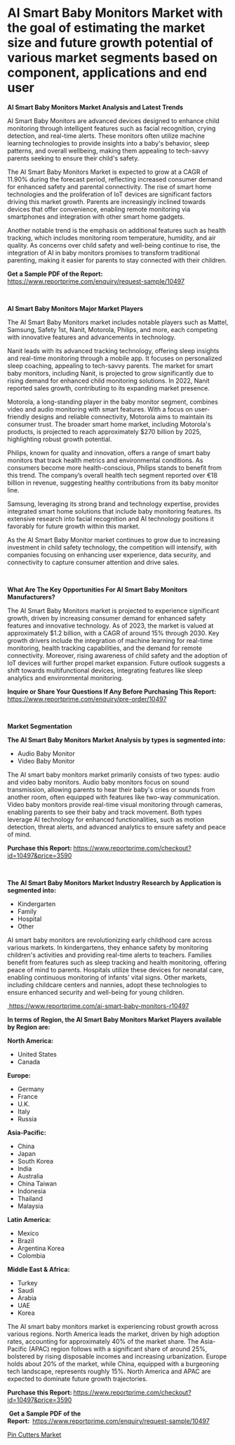 <p><h1>AI Smart Baby Monitors Market with the goal of estimating the market size and future growth potential of various market segments based on component, applications and end user</h1></p><p><strong>AI Smart Baby Monitors Market Analysis and Latest Trends</strong></p>
<p><p>AI Smart Baby Monitors are advanced devices designed to enhance child monitoring through intelligent features such as facial recognition, crying detection, and real-time alerts. These monitors often utilize machine learning technologies to provide insights into a baby's behavior, sleep patterns, and overall wellbeing, making them appealing to tech-savvy parents seeking to ensure their child's safety.</p><p>The AI Smart Baby Monitors Market is expected to grow at a CAGR of 11.90% during the forecast period, reflecting increased consumer demand for enhanced safety and parental connectivity. The rise of smart home technologies and the proliferation of IoT devices are significant factors driving this market growth. Parents are increasingly inclined towards devices that offer convenience, enabling remote monitoring via smartphones and integration with other smart home gadgets.</p><p>Another notable trend is the emphasis on additional features such as health tracking, which includes monitoring room temperature, humidity, and air quality. As concerns over child safety and well-being continue to rise, the integration of AI in baby monitors promises to transform traditional parenting, making it easier for parents to stay connected with their children.</p></p>
<p><strong>Get a Sample PDF of the Report:&nbsp;</strong> <a href="https://www.reportprime.com/enquiry/request-sample/10497?utm_campaign=2721&utm_medium=2&utm_source=Github&utm_content=ia&utm_term=20032025&utm_id=ai-smart-baby-monitors">https://www.reportprime.com/enquiry/request-sample/10497</a></p>
<p>&nbsp;</p>
<p><strong>AI Smart Baby Monitors Major Market Players</strong></p>
<p><p>The AI Smart Baby Monitors market includes notable players such as Mattel, Samsung, Safety 1st, Nanit, Motorola, Philips, and more, each competing with innovative features and advancements in technology.</p><p>Nanit leads with its advanced tracking technology, offering sleep insights and real-time monitoring through a mobile app. It focuses on personalized sleep coaching, appealing to tech-savvy parents. The market for smart baby monitors, including Nanit, is projected to grow significantly due to rising demand for enhanced child monitoring solutions. In 2022, Nanit reported sales growth, contributing to its expanding market presence.</p><p>Motorola, a long-standing player in the baby monitor segment, combines video and audio monitoring with smart features. With a focus on user-friendly designs and reliable connectivity, Motorola aims to maintain its consumer trust. The broader smart home market, including Motorola's products, is projected to reach approximately $270 billion by 2025, highlighting robust growth potential.</p><p>Philips, known for quality and innovation, offers a range of smart baby monitors that track health metrics and environmental conditions. As consumers become more health-conscious, Philips stands to benefit from this trend. The company’s overall health tech segment reported over €18 billion in revenue, suggesting healthy contributions from its baby monitor line.</p><p>Samsung, leveraging its strong brand and technology expertise, provides integrated smart home solutions that include baby monitoring features. Its extensive research into facial recognition and AI technology positions it favorably for future growth within this market.</p><p>As the AI Smart Baby Monitor market continues to grow due to increasing investment in child safety technology, the competition will intensify, with companies focusing on enhancing user experience, data security, and connectivity to capture consumer attention and drive sales.</p></p>
<p>&nbsp;</p>
<p><strong>What Are The Key Opportunities For AI Smart Baby Monitors Manufacturers?</strong></p>
<p><p>The AI Smart Baby Monitors market is projected to experience significant growth, driven by increasing consumer demand for enhanced safety features and innovative technology. As of 2023, the market is valued at approximately $1.2 billion, with a CAGR of around 15% through 2030. Key growth drivers include the integration of machine learning for real-time monitoring, health tracking capabilities, and the demand for remote connectivity. Moreover, rising awareness of child safety and the adoption of IoT devices will further propel market expansion. Future outlook suggests a shift towards multifunctional devices, integrating features like sleep analytics and environmental monitoring.</p></p>
<p><strong>Inquire or Share Your Questions If Any Before Purchasing This Report:</strong> <a href="https://www.reportprime.com/enquiry/pre-order/10497?utm_campaign=2721&utm_medium=2&utm_source=Github&utm_content=ia&utm_term=20032025&utm_id=ai-smart-baby-monitors">https://www.reportprime.com/enquiry/pre-order/10497</a></p>
<p>&nbsp;</p>
<p><strong>Market Segmentation</strong></p>
<p><strong>The AI Smart Baby Monitors Market Analysis by types is segmented into:</strong></p>
<p><ul><li>Audio Baby Monitor</li><li>Video Baby Monitor</li></ul></p>
<p><p>The AI smart baby monitors market primarily consists of two types: audio and video baby monitors. Audio baby monitors focus on sound transmission, allowing parents to hear their baby's cries or sounds from another room, often equipped with features like two-way communication. Video baby monitors provide real-time visual monitoring through cameras, enabling parents to see their baby and track movement. Both types leverage AI technology for enhanced functionalities, such as motion detection, threat alerts, and advanced analytics to ensure safety and peace of mind.</p></p>
<p><strong>Purchase this Report:&nbsp;</strong><a href="https://www.reportprime.com/checkout?id=10497&price=3590&utm_campaign=2721&utm_medium=2&utm_source=Github&utm_content=ia&utm_term=20032025&utm_id=ai-smart-baby-monitors">https://www.reportprime.com/checkout?id=10497&price=3590</a></p>
<p>&nbsp;</p>
<p><strong>The AI Smart Baby Monitors Market Industry Research by Application is segmented into:</strong></p>
<p><ul><li>Kindergarten</li><li>Family</li><li>Hospital</li><li>Other</li></ul></p>
<p><p>AI smart baby monitors are revolutionizing early childhood care across various markets. In kindergartens, they enhance safety by monitoring children's activities and providing real-time alerts to teachers. Families benefit from features such as sleep tracking and health monitoring, offering peace of mind to parents. Hospitals utilize these devices for neonatal care, enabling continuous monitoring of infants' vital signs. Other markets, including childcare centers and nannies, adopt these technologies to ensure enhanced security and well-being for young children.</p></p>
<p><a href="https://www.reportprime.com/ai-smart-baby-monitors-r10497?utm_campaign=2721&utm_medium=2&utm_source=Github&utm_content=ia&utm_term=20032025&utm_id=ai-smart-baby-monitors">&nbsp;https://www.reportprime.com/ai-smart-baby-monitors-r10497</a></p>
<p><strong>In terms of Region, the AI Smart Baby Monitors Market Players available by Region are:</strong></p>
<p>
    <p> <strong> North America: </strong>
        <ul>
            <li>United States</li>
            <li>Canada</li>
        </ul>
        </p> 
    <p> <strong> Europe: </strong>
        <ul>
            <li>Germany</li>
            <li>France</li>
            <li>U.K.</li>
            <li>Italy</li>
            <li>Russia</li>
        </ul>
        </p> 
    <p> <strong> Asia-Pacific: </strong>
        <ul>
            <li>China</li>
            <li>Japan</li>
            <li>South Korea</li>
            <li>India</li>
            <li>Australia</li>
            <li>China Taiwan</li>
            <li>Indonesia</li>
            <li>Thailand</li>
            <li>Malaysia</li>
        </ul>
        </p> 
    <p> <strong> Latin America: </strong>
        <ul>
            <li>Mexico</li>
            <li>Brazil</li>
            <li>Argentina Korea</li>
            <li>Colombia</li>
        </ul>
        </p> 
    <p> <strong> Middle East & Africa: </strong>
        <ul>
            <li>Turkey</li>
            <li>Saudi</li>
            <li>Arabia</li>
            <li>UAE</li>
            <li>Korea</li>
        </ul>
    </p>
    </p>
<p><p>The AI smart baby monitors market is experiencing robust growth across various regions. North America leads the market, driven by high adoption rates, accounting for approximately 40% of the market share. The Asia-Pacific (APAC) region follows with a significant share of around 25%, bolstered by rising disposable incomes and increasing urbanization. Europe holds about 20% of the market, while China, equipped with a burgeoning tech landscape, represents roughly 15%. North America and APAC are expected to dominate future growth trajectories.</p></p>
<p><strong>Purchase this Report: </strong><a href="https://www.reportprime.com/checkout?id=10497&price=3590&utm_campaign=2721&utm_medium=2&utm_source=Github&utm_content=ia&utm_term=20032025&utm_id=ai-smart-baby-monitors">https://www.reportprime.com/checkout?id=10497&price=3590</a></p>
<p>&nbsp;<strong>Get a Sample PDF of the Report:&nbsp;&nbsp;</strong><a href="https://www.reportprime.com/enquiry/request-sample/10497?utm_campaign=2721&utm_medium=2&utm_source=Github&utm_content=ia&utm_term=20032025&utm_id=ai-smart-baby-monitors">https://www.reportprime.com/enquiry/request-sample/10497</a></p>
<p><strong></strong></p>
<p><p><a href="https://github.com/chaturberville8181/Market-Research-Report-List-1/blob/main/pin-cutters-market.md?utm_campaign=2721&utm_medium=2&utm_source=Github&utm_content=ia&utm_term=20032025&utm_id=ai-smart-baby-monitors">Pin Cutters Market</a></p></p>